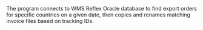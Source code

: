 The program connects to WMS Reflex Oracle database to find export orders for specific countries on a given date, then copies and renames matching invoice files based on tracking IDs.
